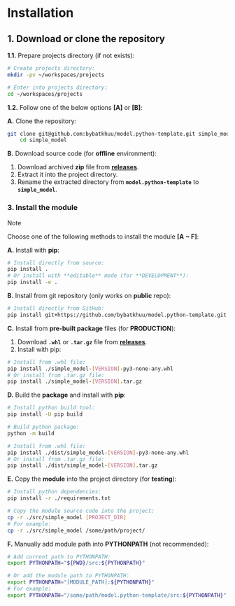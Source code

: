# Installation

## 1. Download or clone the repository

**1.1.** Prepare projects directory (if not exists):

```sh
# Create projects directory:
mkdir -pv ~/workspaces/projects

# Enter into projects directory:
cd ~/workspaces/projects
```

**1.2.** Follow one of the below options **[A]** or **[B]**:

**A.** Clone the repository:

```sh
git clone git@github.com:bybatkhuu/model.python-template.git simple_model && \
    cd simple_model
```

**B.** Download source code (for **offline** environment):

1. Download archived **zip** file from [**releases**](https://github.com/bybatkhuu/model.python-template/releases).
2. Extract it into the project directory.
3. Rename the extracted directory from **`model.python-template`** to **`simple_model`**.

### 3. Install the module

> [!NOTE]
> Choose one of the following methods to install the module **[A ~ F]**:

**A.** Install with **pip**:

```sh
# Install directly from source:
pip install .
# Or install with **editable** mode (for **DEVELOPMENT**):
pip install -e .
```

**B.** Install from git repository (only works on **public** repo):

```sh
# Install directly from GitHub:
pip install git+https://github.com/bybatkhuu/model.python-template.git
```

**C.** Install from **pre-built package** files (for **PRODUCTION**):

1. Download **`.whl`** or **`.tar.gz`** file from [**releases**](https://github.com/bybatkhuu/model.python-template/releases).
2. Install with pip:

```sh
# Install from .whl file:
pip install ./simple_model-[VERSION]-py3-none-any.whl
# Or install from .tar.gz file:
pip install ./simple_model-[VERSION].tar.gz
```

**D.** Build the **package** and install with **pip**:

```sh
# Install python build tool:
pip install -U pip build

# Build python package:
python -m build

# Install from .whl file:
pip install ./dist/simple_model-[VERSION]-py3-none-any.whl
# Or install from .tar.gz file:
pip install ./dist/simple_model-[VERSION].tar.gz
```

**E.** Copy the **module** into the project directory (for **testing**):

```sh
# Install python dependencies:
pip install -r ./requirements.txt

# Copy the module source code into the project:
cp -r ./src/simple_model [PROJECT_DIR]
# For example:
cp -r ./src/simple_model /some/path/project/
```

**F.** Manually add module path into **PYTHONPATH** (not recommended):

```sh
# Add current path to PYTHONPATH:
export PYTHONPATH="${PWD}/src:${PYTHONPATH}"

# Or add the module path to PYTHONPATH:
export PYTHONPATH="[MODULE_PATH]:${PYTHONPATH}"
# For example:
export PYTHONPATH="/some/path/model.python-template/src:${PYTHONPATH}"
```
